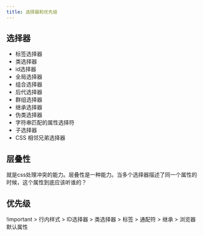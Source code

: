```yaml
---
title: 选择器和优先级
---
```


## 选择器

- 标签选择器
- 类选择器
- id选择器
- 全局选择器
- 组合选择器
- 后代选择器
- 群组选择器
- 继承选择器
- 伪类选择器
- 字符串匹配的属性选择符
- 子选择器
- CSS 相邻兄弟选择器

## 层叠性

就是css处理冲突的能力。层叠性是一种能力。当多个选择器描述了同一个属性的时候，这个属性到底应该听谁的？

## 优先级

!important > 行内样式 > ID选择器 > 类选择器 > 标签 > 通配符 > 继承 > 浏览器默认属性
